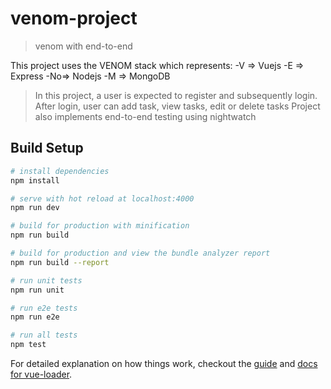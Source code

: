# venom-project

> venom with end-to-end

This project uses the VENOM stack which represents:
-V => Vuejs
-E => Express
-No=> Nodejs
-M => MongoDB

>In this project, a user is expected to register and subsequently login. 
>After login, user can add task, view tasks, edit or delete tasks
>Project also implements end-to-end testing using nightwatch

## Build Setup

``` bash
# install dependencies
npm install

# serve with hot reload at localhost:4000
npm run dev

# build for production with minification
npm run build

# build for production and view the bundle analyzer report
npm run build --report

# run unit tests
npm run unit

# run e2e tests
npm run e2e

# run all tests
npm test
```

For detailed explanation on how things work, checkout the [guide](http://vuejs-templates.github.io/webpack/) and [docs for vue-loader](http://vuejs.github.io/vue-loader).
